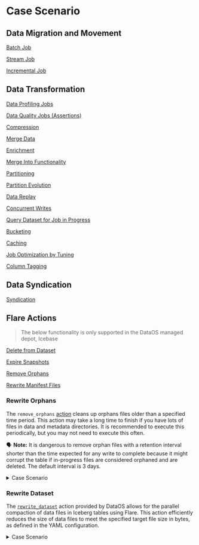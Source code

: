 # Case Scenario

## Data Migration and Movement

[Batch Job](./case_scenario/batch_jobs.md)

[Stream Job](./case_scenario/stream_jobs.md)

[Incremental Job](./case_scenario/incremental_jobs.md)

## Data Transformation

[Data Profiling Jobs](./case_scenario/data_profiling_jobs.md)

[Data Quality Jobs (Assertions)](./case_scenario/data_quality_jobs.md)

[Compression](./case_scenario/compression.md)

[Merge Data](./case_scenario/merge_data.md)

[Enrichment](./case_scenario/enrichment.md)

[Merge Into Functionality](./case_scenario/merge_into_functionality.md)

[Partitioning](./case_scenario/partitioning.md)

[Partition Evolution](./case_scenario/partition_evolution.md)

[Data Replay](./case_scenario/data_replay.md)

[Concurrent Writes](./case_scenario/concurrent_writes.md)

[Query Dataset for Job in Progress](./case_scenario/query_dataset_for_job_in_progress.md)

[Bucketing](./case_scenario/bucketing.md)

[Caching](./case_scenario/caching.md)

[Job Optimization by Tuning](./case_scenario/job_optimization_by_tuning.md)

[Column Tagging](./case_scenario/column_tagging.md)

## Data Syndication

[Syndication](./case_scenario/syndication.md)

## Flare Actions

> The below functionality is only supported in the DataOS managed depot, Icebase
> 

[Delete from Dataset](./case_scenario/delete_from_dataset.md)

[Expire Snapshots](./case_scenario/expire_snapshots.md)

[Remove Orphans](./case_scenario/remove_orphans.md)

[Rewrite Manifest Files](./case_scenario/rewrite_manifest_files.md)

### **Rewrite Orphans**

The `remove_orphans` [action](./configurations/actions.md#remove-orphans) cleans up orphans files older than a specified time period. This action may take a long time to finish if you have lots of files in data and metadata directories. It is recommended to execute this periodically, but you may not need to execute this often. 

<aside>

🗣️ **Note:** It is dangerous to remove orphan files with a retention interval shorter than the time expected for any write to complete because it might corrupt the table if in-progress files are considered orphaned and are deleted. The default interval is 3 days.

</aside>

<details><summary>Case Scenario</summary>

The following code snippet demonstrates removing orphan files older than the time specified in the `olderThan` in Unix epoch format.


The following code snippet aims to remove orphan files within Iceberg tables in DataOS Depot using the ``remove_orphans`` action.

The task relies on the remove_orphans action, which requires the inputDf dataset as an input. This dataset is defined as dataos://icebase:actions/random_users_data and is in Iceberg format. Additionally, the action provides options, such as the olderThan parameter, which specifies the timestamp (in Unix format) for identifying orphan files.


```yaml
version: v1 
name: orphans 
type: workflow 
tags: 
  - orphans
workflow: 
  title: Remove orphan files 
  dag: 
    - name: orphans 
      title: Remove orphan files 
      spec: 
        tags: 
          - orphans
        stack: flare:4.0 
        compute: runnable-default 
        flare: 
          job: 
            explain: true 
            logLevel: INFO 
            inputs: 
              - name: inputDf 
                dataset: dataos://icebase:actions/random_users_data 
                format: Iceberg 
            actions: # Flare Action
              - name: remove_orphans # Action Name
                input: inputDf # Input Dataset Name
                options: # Options
                  olderThan: "1674201289720" # Timestamp in Unix Format
```
</details>



### **Rewrite Dataset**

The [`rewrite_dataset`](./configurations/actions.md#rewrite-dataset) action provided by DataOS allows for the parallel compaction of data files in Iceberg tables using Flare. This action efficiently reduces the size of data files to meet the specified target file size in bytes, as defined in the YAML configuration.

<details><summary>Case Scenario</summary>

The following code snippet demonstrates the compression of Iceberg data files for a given input dataset, `inputDf`, stored in a DataOS Depot. The compression process aims to reduce the file size to a specified target size in bytes, denoted by the variable `target-file-size-bytes`.

```yaml
version: v1 
name: rewrite 
type: workflow 
tags: 
  - Rewrite
workflow: 
  title: Compress iceberg data files 
  dag: 
    - name: rewrite 
      title: Compress iceberg data files 
      spec: 
        tags: 
          - Rewrite
        stack: flare:4.0 
        compute: runnable-default 
        flare: 
          job: 
            explain: true 
            logLevel: INFO 
            inputs: 
              - name: inputDf 
                dataset: dataos://icebase:actions/random_users_data?acl=rw
                format: Iceberg 
            actions: # Flare Action
              - name: rewrite_dataset # Name of the action
                input: inputDf # Input Dataset Name 
                options: # Options
                  properties: # Properties
                    "target-file-size-bytes": "2048" # Target File Size in Bytes
```
</details>



